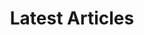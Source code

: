 ---
title: "Latest Articles"
description: "See what's new"
draft: false
bg_image: "images/feature-bg.jpg"
---
